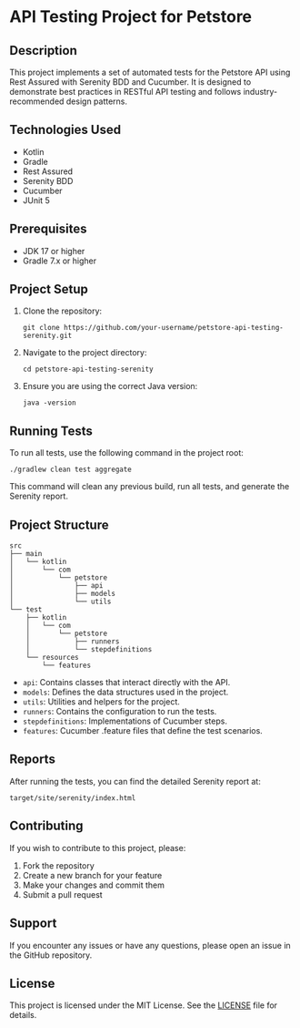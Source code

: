 # API Testing Project for Petstore

## Description
This project implements a set of automated tests for the Petstore API using Rest Assured with Serenity BDD and Cucumber. It is designed to demonstrate best practices in RESTful API testing and follows industry-recommended design patterns.

## Technologies Used
- Kotlin
- Gradle
- Rest Assured
- Serenity BDD
- Cucumber
- JUnit 5

## Prerequisites
- JDK 17 or higher
- Gradle 7.x or higher

## Project Setup
1. Clone the repository:
   ```
   git clone https://github.com/your-username/petstore-api-testing-serenity.git
   ```
2. Navigate to the project directory:
   ```
   cd petstore-api-testing-serenity
   ```
3. Ensure you are using the correct Java version:
   ```
   java -version
   ```

## Running Tests
To run all tests, use the following command in the project root:
```
./gradlew clean test aggregate
```

This command will clean any previous build, run all tests, and generate the Serenity report.

## Project Structure
```
src
├── main
│   └── kotlin
│       └── com
│           └── petstore
│               ├── api
│               ├── models
│               └── utils
└── test
    ├── kotlin
    │   └── com
    │       └── petstore
    │           ├── runners
    │           └── stepdefinitions
    └── resources
        └── features
```

- `api`: Contains classes that interact directly with the API.
- `models`: Defines the data structures used in the project.
- `utils`: Utilities and helpers for the project.
- `runners`: Contains the configuration to run the tests.
- `stepdefinitions`: Implementations of Cucumber steps.
- `features`: Cucumber .feature files that define the test scenarios.

## Reports
After running the tests, you can find the detailed Serenity report at:
```
target/site/serenity/index.html
```

## Contributing
If you wish to contribute to this project, please:
1. Fork the repository
2. Create a new branch for your feature
3. Make your changes and commit them
4. Submit a pull request

## Support
If you encounter any issues or have any questions, please open an issue in the GitHub repository.

## License
This project is licensed under the MIT License. See the [LICENSE](LICENSE) file for details.
